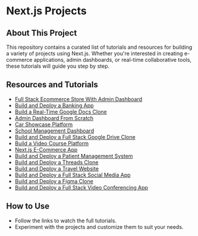 # Next.js Projects

## About This Project

This repository contains a curated list of tutorials and resources for building a variety of projects using Next.js. Whether you're interested in creating e-commerce applications, admin dashboards, or real-time collaborative tools, these tutorials will guide you step by step.

## Resources and Tutorials

- [Full Stack Ecommerce Store With Admin Dashboard](https://www.youtube.com/watch?v=iqrgggs0Qk0&t=9632s&ab_channel=WebDevSimplified)
- [Build and Deploy a Banking App](https://www.youtube.com/watch?v=PuOVqP_cjkE&ab_channel=JavaScriptMastery)
- [Build a Real-Time Google Docs Clone](https://www.youtube.com/watch?v=gq2bbDmSokU&ab_channel=CodeWithAntonio)
- [Admin Dashboard From Scratch](https://www.youtube.com/watch?v=hhudoSMM0yU&ab_channel=TraversyMedia)
- [Car Showcase Platform](https://www.youtube.com/watch?v=pUNSHPyVryU&ab_channel=JavaScriptMastery)
- [School Management Dashboard](https://www.youtube.com/watch?v=myYlGLFxZas&ab_channel=LamaDev)
- [Build and Deploy a Full Stack Google Drive Clone](https://www.youtube.com/watch?v=lie0cr3wESQ&ab_channel=JavaScriptMastery)
- [Build a Video Course Platform](https://www.youtube.com/watch?v=ObyPbXJip7w&t=743s&ab_channel=HamedBahram)
- [Next.js E-Commerce App](https://www.youtube.com/watch?v=I0BOUiFe9WY&ab_channel=LamaDev)
- [Build and Deploy a Patient Management System](https://www.youtube.com/watch?v=lEflo_sc82g&ab_channel=JavaScriptMastery)
- [Build and Deploy a Threads Clone](https://www.youtube.com/watch?v=O5cmLDVTgAs&ab_channel=JavaScriptMastery)
- [Build and Deploy a Travel Website](https://www.youtube.com/watch?v=cuzw4vL1z5E&ab_channel=JavaScriptMastery)
- [Build and Deploy a Full Stack Social Media App](https://www.youtube.com/watch?v=_W3R2VwRyF4&ab_channel=JavaScriptMastery)
- [Build and Deploy a Figma Clone](https://www.youtube.com/watch?v=oKIThIihv60&ab_channel=JavaScriptMastery)
- [Build and Deploy a Full Stack Video Conferencing App](https://www.youtube.com/watch?v=R8CIO1DZ2b8&ab_channel=JavaScriptMastery)

## How to Use

- Follow the links to watch the full tutorials.
- Experiment with the projects and customize them to suit your needs.
